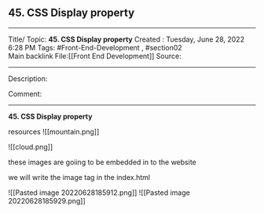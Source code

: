 ## 45. CSS Display property

---

Title/ Topic: __45. CSS Display property__
Created : Tuesday, June 28, 2022 6:28 PM
Tags: #Front-End-Development , #section02  
Main backlink File:[[Front End Development]]
Source: 

---
Description: 

Comment: 

---

__45. CSS Display property__


resources
![[mountain.png]]
 

![[cloud.png]]

these images are goiing to be embedded in to the website 

we will write the image tag in the index.html 

![[Pasted image 20220628185912.png]]
![[Pasted image 20220628185929.png]]
















